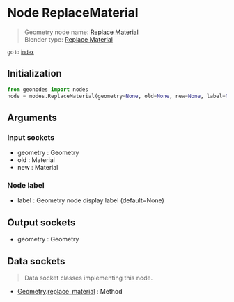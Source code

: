 
# Node ReplaceMaterial

> Geometry node name: [Replace Material](https://docs.blender.org/manual/en/latest/modeling/geometry_nodes/material/replace_material.html)<br>
  Blender type: [Replace Material](https://docs.blender.org/api/current/bpy.types.GeometryNodeReplaceMaterial.html)
  
<sub>go to [index](/docs/index.md)</sub>

Initialization
--------------

```python
from geonodes import nodes
node = nodes.ReplaceMaterial(geometry=None, old=None, new=None, label=None)
```



## Arguments


### Input sockets

- geometry : Geometry
- old : Material
- new : Material

### Node label

- label : Geometry node display label (default=None)

## Output sockets

- geometry : Geometry

## Data sockets

> Data socket classes implementing this node.
  
  
- [Geometry](/docs/sockets/Geometry.md).[replace_material](/docs/sockets/Geometry.md#replace_material) : Method
  
